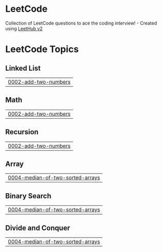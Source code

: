 # LeetCode
Collection of LeetCode questions to ace the coding interview! - Created using [LeetHub v2](https://github.com/arunbhardwaj/LeetHub-2.0)

<!---LeetCode Topics Start-->
# LeetCode Topics
## Linked List
|  |
| ------- |
| [0002-add-two-numbers](https://github.com/rhamstengel/LeetCode/tree/master/0002-add-two-numbers) |
## Math
|  |
| ------- |
| [0002-add-two-numbers](https://github.com/rhamstengel/LeetCode/tree/master/0002-add-two-numbers) |
## Recursion
|  |
| ------- |
| [0002-add-two-numbers](https://github.com/rhamstengel/LeetCode/tree/master/0002-add-two-numbers) |
## Array
|  |
| ------- |
| [0004-median-of-two-sorted-arrays](https://github.com/rhamstengel/LeetCode/tree/master/0004-median-of-two-sorted-arrays) |
## Binary Search
|  |
| ------- |
| [0004-median-of-two-sorted-arrays](https://github.com/rhamstengel/LeetCode/tree/master/0004-median-of-two-sorted-arrays) |
## Divide and Conquer
|  |
| ------- |
| [0004-median-of-two-sorted-arrays](https://github.com/rhamstengel/LeetCode/tree/master/0004-median-of-two-sorted-arrays) |
<!---LeetCode Topics End-->